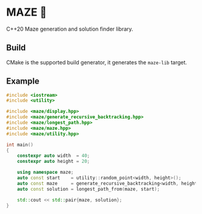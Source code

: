 # MAZE 🌽

C++20 Maze generation and solution finder library.

## Build

CMake is the supported build generator, it generates the `maze-lib` target.

## Example

```cpp
#include <iostream>
#include <utility>

#include <maze/display.hpp>
#include <maze/generate_recursive_backtracking.hpp>
#include <maze/longest_path.hpp>
#include <maze/maze.hpp>
#include <maze/utility.hpp>

int main()
{
    constexpr auto width  = 40;
    constexpr auto height = 20;

    using namespace maze;
    auto const start    = utility::random_point<width, height>();
    auto const maze     = generate_recursive_backtracking<width, height>(start);
    auto const solution = longest_path_from(maze, start);

    std::cout << std::pair{maze, solution};
}
```
